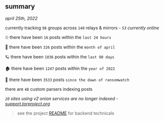 
## summary
_april 25th, 2022_

currently tracking `98` groups across `140` relays & mirrors - _`53` currently online_

⏲ there have been `16` posts within the `last 24 hours`

🦈 there have been `326` posts within the `month of april`

🪐 there have been `1036` posts within the `last 90 days`

🏚 there have been `1247` posts within the `year of 2022`

🦕 there have been `3533` posts `since the dawn of ransomwatch`

there are `48` custom parsers indexing posts

_`20` sites using v2 onion services are no longer indexed - [support.torproject.org](https://support.torproject.org/onionservices/v2-deprecation/)_

> see the project [README](https://github.com/thetanz/ransomwatch#ransomwatch--) for backend technicals
